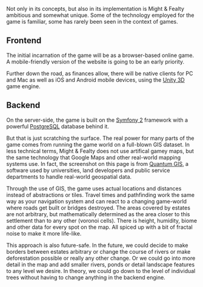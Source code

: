 Not only in its concepts, but also in its implementation is Might & Fealty ambitious and somewhat unique. Some of the technology employed for the game is familiar, some has rarely been seen in the context of games.

Frontend
--------

The initial incarnation of the game will be as a browser-based online game. A mobile-friendly version of the website is going to be an early priority.

Further down the road, as finances allow, there will be native clients for PC and Mac as well as iOS and Android mobile devices, using the [Unity 3D](http://unity3d.com) game engine.


Backend
-------

On the server-side, the game is built on the [Symfony 2](http://symfony.com) framework with a powerful [PostgreSQL](http://www.postgresql.org) database behind it.

But that is just scratching the surface. The real power for many parts of the game comes from running the game world on a full-blown GIS dataset. In less technical terms, Might & Fealty does not use artifical gamey maps, but the same technology that Google Maps and other real-world mapping systems use. In fact, the screenshot on this page is from [Quantum GIS](http://www.qgis.org/), a software used by universities, land developers and public service departments to handle real-world geospatial data.

Through the use of GIS, the game uses actual locations and distances instead of abstractions or tiles. Travel times and pathfinding work the same way as your navigation system and can react to a changing game-world where roads get built or bridges destroyed. The areas covered by estates are not arbitrary, but mathematically determined as the area closer to this settlement than to any other (voronoi cells). There is height, humidity, biome and other data for every spot on the map. All spiced up with a bit of fractal noise to make it more life-like.

This approach is also future-safe. In the future, we could decide to make borders between estates arbitrary or change the course of rivers or make deforestation possible or really any other change. Or we could go into more detail in the map and add smaller rivers, ponds or detail landscape features to any level we desire. In theory, we could go down to the level of individual trees without having to change anything in the backend engine.
